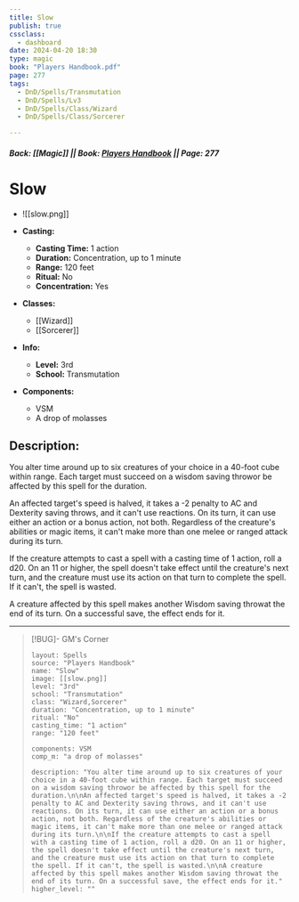 ```yaml
---
title: Slow
publish: true
cssclass:
  - dashboard
date: 2024-04-20 18:30
type: magic
book: "Players Handbook.pdf"
page: 277
tags:
  - DnD/Spells/Transmutation
  - DnD/Spells/Lv3
  - DnD/Spells/Class/Wizard
  - DnD/Spells/Class/Sorcerer

---
```


##### Back: [[Magic]] || Book: [Players Handbook](https://drive.google.com/drive/folders/1O5bhpYizcIT5xxAoLOuzCRht_PVS7VSG?usp=sharing) || Page: 277

# Slow
- ![[slow.png]]
- **Casting:**
    - **Casting Time:** 1 action
    - **Duration:** Concentration, up to 1 minute
    - **Range:** 120 feet
    - **Ritual:** No
    - **Concentration:** Yes
- **Classes:**
    - [[Wizard]]
    - [[Sorcerer]]

- **Info:**
    - **Level:** 3rd
    - **School:** Transmutation
- **Components:**
    - VSM
    - A drop of molasses

## Description:
You alter time around up to six creatures of your choice in a 40-foot cube within range. Each target must succeed on a wisdom saving throwor be affected by this spell for the duration.

An affected target's speed is halved, it takes a -2 penalty to AC and Dexterity saving throws, and it can't use reactions. On its turn, it can use either an action or a bonus action, not both. Regardless of the creature's abilities or magic items, it can't make more than one melee or ranged attack during its turn.

If the creature attempts to cast a spell with a casting time of 1 action, roll a d20. On an 11 or higher, the spell doesn't take effect until the creature's next turn, and the creature must use its action on that turn to complete the spell. If it can't, the spell is wasted.

A creature affected by this spell makes another Wisdom saving throwat the end of its turn. On a successful save, the effect ends for it.



---

> [!BUG]- GM's Corner
>
> ```statblock
> layout: Spells
> source: "Players Handbook"
> name: "Slow"
> image: [[slow.png]]
> level: "3rd"
> school: "Transmutation"
> class: "Wizard,Sorcerer"
> duration: "Concentration, up to 1 minute"
> ritual: "No"
> casting_time: "1 action"
> range: "120 feet"
>
> components: VSM
> comp_m: "a drop of molasses"
>
> description: "You alter time around up to six creatures of your choice in a 40-foot cube within range. Each target must succeed on a wisdom saving throwor be affected by this spell for the duration.\n\nAn affected target's speed is halved, it takes a -2 penalty to AC and Dexterity saving throws, and it can't use reactions. On its turn, it can use either an action or a bonus action, not both. Regardless of the creature's abilities or magic items, it can't make more than one melee or ranged attack during its turn.\n\nIf the creature attempts to cast a spell with a casting time of 1 action, roll a d20. On an 11 or higher, the spell doesn't take effect until the creature's next turn, and the creature must use its action on that turn to complete the spell. If it can't, the spell is wasted.\n\nA creature affected by this spell makes another Wisdom saving throwat the end of its turn. On a successful save, the effect ends for it."
> higher_level: ""
> ```
